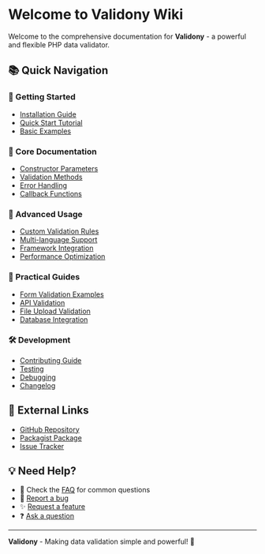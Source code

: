 # Welcome to Validony Wiki

Welcome to the comprehensive documentation for **Validony** - a powerful and flexible PHP data validator.

## 📚 Quick Navigation

### 🚀 Getting Started
- [Installation Guide](Installation)
- [Quick Start Tutorial](Quick-Start)
- [Basic Examples](Basic-Examples)

### 📖 Core Documentation
- [Constructor Parameters](Constructor-Parameters)
- [Validation Methods](Validation-Methods)
- [Error Handling](Error-Handling)
- [Callback Functions](Callback-Functions)

### 🔧 Advanced Usage
- [Custom Validation Rules](Custom-Validation-Rules)
- [Multi-language Support](Multi-language-Support)
- [Framework Integration](Framework-Integration)
- [Performance Optimization](Performance-Optimization)

### 🎯 Practical Guides
- [Form Validation Examples](Form-Validation-Examples)
- [API Validation](API-Validation)
- [File Upload Validation](File-Upload-Validation)
- [Database Integration](Database-Integration)

### 🛠️ Development
- [Contributing Guide](Contributing)
- [Testing](Testing)
- [Debugging](Debugging)
- [Changelog](Changelog)

## 🔗 External Links

- [GitHub Repository](https://github.com/DaveBugg/Validony)
- [Packagist Package](https://packagist.org/packages/davebugg/validony)
- [Issue Tracker](https://github.com/DaveBugg/Validony/issues)

## 💡 Need Help?

- 📖 Check the [FAQ](FAQ) for common questions
- 🐛 [Report a bug](https://github.com/DaveBugg/Validony/issues/new?template=bug_report.md)
- ✨ [Request a feature](https://github.com/DaveBugg/Validony/issues/new?template=feature_request.md)
- ❓ [Ask a question](https://github.com/DaveBugg/Validony/issues/new?template=question.md)

---

**Validony** - Making data validation simple and powerful! 🚀 